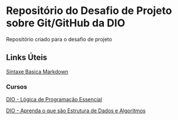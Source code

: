 # Repositório do Desafio de Projeto sobre Git/GitHub da DIO
Repositório criado para o desafio de projeto

## Links Úteis
[Sintaxe Basica Markdown](https://www.markdownguide.org/basic-syntax/)

### Cursos
[DIO - Lógica de Programação Essencial](https://github.com/LeandroFiore/dio-desafio-github-primeiro-repositorio/tree/main/DIO%20-%20L%C3%B3gica%20de%20Programa%C3%A7%C3%A3o%20Essencial)

[DIO - Aprenda o que são Estrutura de Dados e Algoritmos](https://github.com/LeandroFiore/dio-desafio-github-primeiro-repositorio/tree/main/DIO%20-%20Aprenda%20o%20que%20s%C3%A3o%20Estrutura%20de%20Dados%20e%20Algoritmos)
